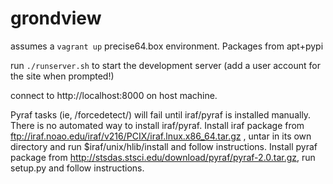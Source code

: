 grondview
=========

assumes a `vagrant up` precise64.box environment. Packages from apt+pypi

run `./runserver.sh` to start the development server (add a user account for the site when prompted!)

connect to http://localhost:8000 on host machine.

Pyraf tasks (ie, /forcedetect/) will fail until iraf/pyraf is installed manually. There is no automated way to install iraf/pyraf.
Install iraf package from ftp://iraf.noao.edu/iraf/v216/PCIX/iraf.lnux.x86_64.tar.gz , untar in its own directory and run $iraf/unix/hlib/install and follow instructions.
Install pyraf package from http://stsdas.stsci.edu/download/pyraf/pyraf-2.0.tar.gz, run setup.py and follow instructions.
